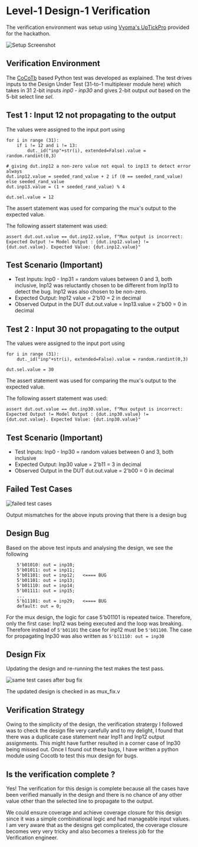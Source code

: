 # Level-1 Design-1 Verification

The verification environment was setup using [Vyoma's UpTickPro](https://vyomasystems.com) provided for the hackathon.

![Setup Screenshot](https://user-images.githubusercontent.com/42858487/180610056-7653748e-780f-4cc5-a047-831af2bb8d2c.PNG)


## Verification Environment

The [CoCoTb](https://www.cocotb.org/) based Python test was developed as explained. The test drives inputs to the Design Under Test (31-to-1 multiplexer module here) which takes in 31 2-bit inputs *inp0 - inp30* and gives 2-bit output *out* based on the 5-bit select line *sel*.

## Test 1 : Input 12 not propagating to the output

The values were assigned to the input port using 
```
for i in range (31):
    if i != 12 and i != 13:
        dut._id("inp"+str(i), extended=False).value = random.randint(0,3)

# giving dut.inp12 a non-zero value not equal to inp13 to detect error always
dut.inp12.value = seeded_rand_value + 2 if (0 == seeded_rand_value) else seeded_rand_value
dut.inp13.value = (1 + seeded_rand_value) % 4

dut.sel.value = 12

```

The assert statement was used for comparing the mux's output to the expected value.

The following assert statement was used:
```
assert dut.out.value == dut.inp12.value, f"Mux output is incorrect: Expected Output != Model Output : {dut.inp12.value} != {dut.out.value}. Expected Value: {dut.inp12.value}"
```
## Test Scenario **(Important)**
- Test Inputs: Inp0 - Inp31 = random values between 0 and 3, both inclusive, Inp12 was reluctantly chosen to be different from Inp13 to detect the bug. Inp12 was also chosen to be non-zero.
- Expected Output: Inp12 value = 2'b10 = 2 in decimal 
- Observed Output in the DUT dut.out.value = Inp13.value = 2'b00 = 0 in decimal

## Test 2 : Input 30 not propagating to the output

The values were assigned to the input port using 
```
for i in range (31):
    dut._id("inp"+str(i), extended=False).value = random.randint(0,3)
        
dut.sel.value = 30

```

The assert statement was used for comparing the mux's output to the expected value.

The following assert statement was used:
```
assert dut.out.value == dut.inp30.value, f"Mux output is incorrect: Expected Output != Model Output : {dut.inp30.value} != {dut.out.value}. Expected Value: {dut.inp30.value}"
```

## Test Scenario **(Important)**
- Test Inputs: Inp0 - Inp30 = random values between 0 and 3, both inclusive 
- Expected Output: Inp30 value = 2'b11 = 3 in decimal 
- Observed Output in the DUT dut.out.value = 2'b00 = 0 in decimal

## Failed Test Cases

![failed test cases](https://user-images.githubusercontent.com/42858487/180610075-ddd33198-51c5-4dda-923b-783f4550d27d.PNG)


Output mismatches for the above inputs proving that there is a design bug

## Design Bug
Based on the above test inputs and analysing the design, we see the following

```
    5'b01010: out = inp10;
    5'b01011: out = inp11;
    5'b01101: out = inp12;   <==== BUG
    5'b01101: out = inp13;
    5'b01110: out = inp14;
    5'b01111: out = inp15;
    ...
    5'b11101: out = inp29;   <==== BUG
    default: out = 0;
```
For the mux design, the logic for case 5'b01101 is repeated twice. Therefore, only the first case: Inp12 was being executed and the loop was breaking. Therefore instead of ``5'b01101`` the case for inp12 must be ``5'b01100``. The case for propagating Inp30 was also written as ``5'b11110: out = inp30``

## Design Fix
Updating the design and re-running the test makes the test pass.

![same test cases after bug fix](https://user-images.githubusercontent.com/42858487/180610098-f7629667-2dbf-432b-8900-d95bab03f230.PNG)

The updated design is checked in as mux_fix.v

## Verification Strategy

Owing to the simplicity of the design, the verification stratergy I followed was to check the design file very carefully and to my delight, I found that there was a duplicate case statement near Inp11 and Inp12 output assignments. This might have further resulted in a corner case of Inp30 being missed out. Once I found out these bugs, I have written a python module using Cocotb to test this mux design for bugs.

## Is the verification complete ?

Yes! The verification for this design is complete because all the cases have been verified manually in the design and there is no chance of any other value other than the selected line to propagate to the output.

We could ensure coverage and achieve coverage closure for this design since it was a simple combinational logic and had manageable input values. I am very aware that as the designs get complicated, the coverage closure becomes very very tricky and also becomes a tireless job for the Verification engineer.
